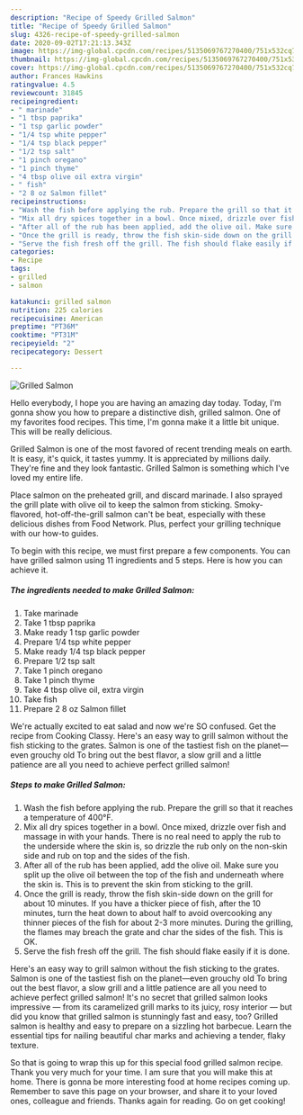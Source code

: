 ```yaml
---
description: "Recipe of Speedy Grilled Salmon"
title: "Recipe of Speedy Grilled Salmon"
slug: 4326-recipe-of-speedy-grilled-salmon
date: 2020-09-02T17:21:13.343Z
image: https://img-global.cpcdn.com/recipes/5135069767270400/751x532cq70/grilled-salmon-recipe-main-photo.jpg
thumbnail: https://img-global.cpcdn.com/recipes/5135069767270400/751x532cq70/grilled-salmon-recipe-main-photo.jpg
cover: https://img-global.cpcdn.com/recipes/5135069767270400/751x532cq70/grilled-salmon-recipe-main-photo.jpg
author: Frances Hawkins
ratingvalue: 4.5
reviewcount: 31845
recipeingredient:
- " marinade"
- "1 tbsp paprika"
- "1 tsp garlic powder"
- "1/4 tsp white pepper"
- "1/4 tsp black pepper"
- "1/2 tsp salt"
- "1 pinch oregano"
- "1 pinch thyme"
- "4 tbsp olive oil extra virgin"
- " fish"
- "2 8 oz Salmon fillet"
recipeinstructions:
- "Wash the fish before applying the rub. Prepare the grill so that it reaches a temperature of 400°F."
- "Mix all dry spices together in a bowl. Once mixed, drizzle over fish and massage in with your hands. There is no real need to apply the rub to the underside where the skin is, so drizzle the rub only on the non-skin side and rub on top and the sides of the fish."
- "After all of the rub has been applied, add the olive oil. Make sure you split up the olive oil between the top of the fish and underneath where the skin is. This is to prevent the skin from sticking to the grill."
- "Once the grill is ready, throw the fish skin-side down on the grill for about 10 minutes. If you have a thicker piece of fish, after the 10 minutes, turn the heat down to about half to avoid overcooking any thinner pieces of the fish for about 2-3 more minutes. During the grilling, the flames may breach the grate and char the sides of the fish. This is OK."
- "Serve the fish fresh off the grill. The fish should flake easily if it is done."
categories:
- Recipe
tags:
- grilled
- salmon

katakunci: grilled salmon 
nutrition: 225 calories
recipecuisine: American
preptime: "PT36M"
cooktime: "PT31M"
recipeyield: "2"
recipecategory: Dessert

---
```



![Grilled Salmon](https://img-global.cpcdn.com/recipes/5135069767270400/751x532cq70/grilled-salmon-recipe-main-photo.jpg)

Hello everybody, I hope you are having an amazing day today. Today, I'm gonna show you how to prepare a distinctive dish, grilled salmon. One of my favorites food recipes. This time, I'm gonna make it a little bit unique. This will be really delicious.

Grilled Salmon is one of the most favored of recent trending meals on earth. It is easy, it's quick, it tastes yummy. It is appreciated by millions daily. They're fine and they look fantastic. Grilled Salmon is something which I've loved my entire life.

Place salmon on the preheated grill, and discard marinade. I also sprayed the grill plate with olive oil to keep the salmon from sticking. Smoky-flavored, hot-off-the-grill salmon can&#39;t be beat, especially with these delicious dishes from Food Network. Plus, perfect your grilling technique with our how-to guides.


To begin with this recipe, we must first prepare a few components. You can have grilled salmon using 11 ingredients and 5 steps. Here is how you can achieve it.

<!--inarticleads1-->

##### The ingredients needed to make Grilled Salmon:

1. Take  marinade
1. Take 1 tbsp paprika
1. Make ready 1 tsp garlic powder
1. Prepare 1/4 tsp white pepper
1. Make ready 1/4 tsp black pepper
1. Prepare 1/2 tsp salt
1. Take 1 pinch oregano
1. Take 1 pinch thyme
1. Take 4 tbsp olive oil, extra virgin
1. Take  fish
1. Prepare 2 8 oz Salmon fillet


We&#39;re actually excited to eat salad and now we&#39;re SO confused. Get the recipe from Cooking Classy. Here&#39;s an easy way to grill salmon without the fish sticking to the grates. Salmon is one of the tastiest fish on the planet—even grouchy old To bring out the best flavor, a slow grill and a little patience are all you need to achieve perfect grilled salmon! 

<!--inarticleads2-->

##### Steps to make Grilled Salmon:

1. Wash the fish before applying the rub. Prepare the grill so that it reaches a temperature of 400°F.
1. Mix all dry spices together in a bowl. Once mixed, drizzle over fish and massage in with your hands. There is no real need to apply the rub to the underside where the skin is, so drizzle the rub only on the non-skin side and rub on top and the sides of the fish.
1. After all of the rub has been applied, add the olive oil. Make sure you split up the olive oil between the top of the fish and underneath where the skin is. This is to prevent the skin from sticking to the grill.
1. Once the grill is ready, throw the fish skin-side down on the grill for about 10 minutes. If you have a thicker piece of fish, after the 10 minutes, turn the heat down to about half to avoid overcooking any thinner pieces of the fish for about 2-3 more minutes. During the grilling, the flames may breach the grate and char the sides of the fish. This is OK.
1. Serve the fish fresh off the grill. The fish should flake easily if it is done.


Here&#39;s an easy way to grill salmon without the fish sticking to the grates. Salmon is one of the tastiest fish on the planet—even grouchy old To bring out the best flavor, a slow grill and a little patience are all you need to achieve perfect grilled salmon! It&#39;s no secret that grilled salmon looks impressive — from its caramelized grill marks to its juicy, rosy interior — but did you know that grilled salmon is stunningly fast and easy, too? Grilled salmon is healthy and easy to prepare on a sizzling hot barbecue. Learn the essential tips for nailing beautiful char marks and achieving a tender, flaky texture. 

So that is going to wrap this up for this special food grilled salmon recipe. Thank you very much for your time. I am sure that you will make this at home. There is gonna be more interesting food at home recipes coming up. Remember to save this page on your browser, and share it to your loved ones, colleague and friends. Thanks again for reading. Go on get cooking!

